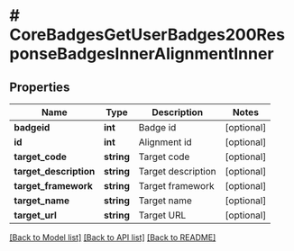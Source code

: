 # # CoreBadgesGetUserBadges200ResponseBadgesInnerAlignmentInner

## Properties

Name | Type | Description | Notes
------------ | ------------- | ------------- | -------------
**badgeid** | **int** | Badge id | [optional]
**id** | **int** | Alignment id | [optional]
**target_code** | **string** | Target code | [optional]
**target_description** | **string** | Target description | [optional]
**target_framework** | **string** | Target framework | [optional]
**target_name** | **string** | Target name | [optional]
**target_url** | **string** | Target URL | [optional]

[[Back to Model list]](../../README.md#models) [[Back to API list]](../../README.md#endpoints) [[Back to README]](../../README.md)
